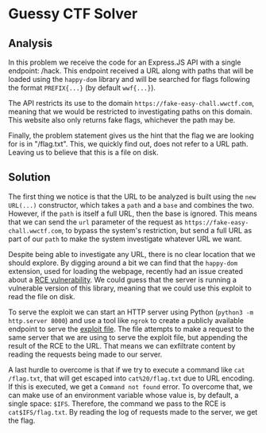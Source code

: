 # Guessy CTF Solver

## Analysis

In this problem we receive the code for an Express.JS API with a single endpoint: /hack.
This endpoint received a URL along with paths that will be loaded using the `happy-dom` library and will be searched for flags following the format `PREFIX{...}` (by default `wwf{...}`).

The API restricts its use to the domain `https://fake-easy-chall.wwctf.com`, meaning that we would be restricted to investigating paths on this domain. This website also only returns fake flags, whichever the path may be.

Finally, the problem statement gives us the hint that the flag we are looking for is in "/flag.txt". This, we quickly find out, does not refer to a URL path. Leaving us to believe that this is a file on disk.

## Solution

The first thing we notice is that the URL to be analyzed is built using the `new URL(...)` constructor, which takes a `path` and a `base` and combines the two. However, if the `path` is itself a full URL, then the base is ignored. This means that we can send the `url` parameter of the request as `https://fake-easy-chall.wwctf.com`, to bypass the system's restriction, but send a full URL as part of our `path` to make the system investigate whatever URL we want.

Despite being able to investigate any URL, there is no clear location that we should explore. By digging around a bit we can find that the `happy-dom` extension, used for loading the webpage, recently had an issue created about a [RCE vulnerability](https://security.snyk.io/vuln/SNYK-JS-HAPPYDOM-8350065). We could guess that the server is running a vulnerable version of this library, meaning that we could use this exploit to read the file on disk.

To serve the exploit we can start an HTTP server using Python (`python3 -m http.server 8000`) and use a tool like `ngrok` to create a publicly available endpoint to serve the [exploit file](Attack/RCE.html). The file attempts to make a request to the same server that we are using to serve the exploit file, but appending the result of the RCE to the URL. That means we can exfiltrate content by reading the requests being made to our server.

A last hurdle to overcome is that if we try to execute a command like `cat /flag.txt`, that will get escaped into `cat%20/flag.txt` due to URL encoding. If this is executed, we get a `Command not found` error. To overcome that, we can make use of an environment variable whose value is, by default, a single space: `$IFS`. Therefore, the command we pass to the RCE is `cat$IFS/flag.txt`. By reading the log of requests made to the server, we get the flag.
